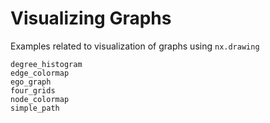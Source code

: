# Visualizing Graphs

Examples related to visualization of graphs using `nx.drawing`

```{toctree}
degree_histogram
edge_colormap
ego_graph
four_grids
node_colormap
simple_path
```
